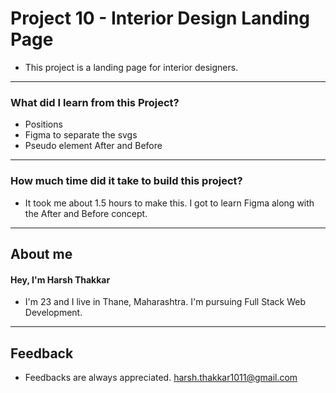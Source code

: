 # **Project 10 - Interior Design Landing Page**

- This project is a landing page for interior designers. 



---

### **What did I learn from this Project?**

- Positions
- Figma to separate the svgs
- Pseudo element After and Before

---

### **How much time did it take to build this project?**

- It took me about 1.5 hours to make this. I got to learn Figma along with the After and Before concept.

---

## **About me**

#### **Hey, I'm Harsh Thakkar**

- I'm 23 and I live in Thane, Maharashtra. I'm pursuing Full Stack Web Development.

---

## **Feedback**
- Feedbacks are always appreciated. harsh.thakkar1011@gmail.com